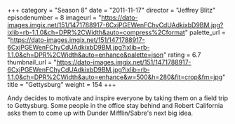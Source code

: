 +++
category = "Season 8"
date = "2011-11-17"
director = "Jeffrey Blitz"
episodenumber = 8
imageurl = "https://dato-images.imgix.net/151/1471788917-6CxjPGEWenFChyCdUAdkixbD9BM.jpg?ixlib=rb-1.1.0&ch=DPR%2CWidth&auto=compress%2Cformat"
palette_url = "https://dato-images.imgix.net/151/1471788917-6CxjPGEWenFChyCdUAdkixbD9BM.jpg?ixlib=rb-1.1.0&ch=DPR%2CWidth&auto=enhance&palette=json"
rating = 6.7
thumbnail_url = "https://dato-images.imgix.net/151/1471788917-6CxjPGEWenFChyCdUAdkixbD9BM.jpg?ixlib=rb-1.1.0&ch=DPR%2CWidth&auto=enhance&w=500&h=280&fit=crop&fm=jpg"
title = "Gettysburg"
weight = 154
+++

Andy decides to motivate and inspire everyone by taking them on a field trip to Gettysburg. Some people in the office stay behind and Robert California asks them to come up with Dunder Mifflin/Sabre's next big idea.